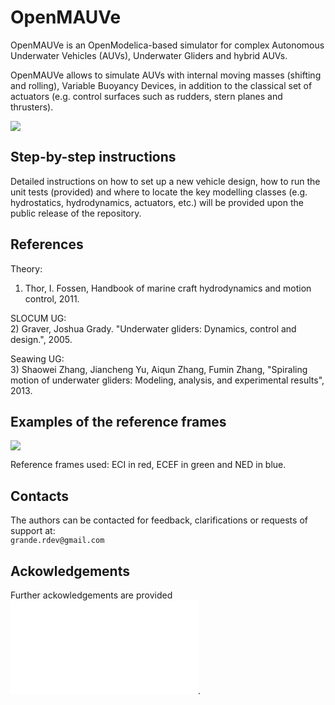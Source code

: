 # OpenMAUVe

OpenMAUVe is an OpenModelica-based simulator for complex Autonomous Underwater Vehicles (AUVs), Underwater Gliders and hybrid AUVs.  
  
OpenMAUVe allows to simulate AUVs with internal moving masses (shifting and rolling), Variable Buoyancy Devices, in addition to the classical set of actuators (e.g. control surfaces such as rudders, stern planes and thrusters).


<img src="https://github.com/grande-dev/OpenMAUV-test/blob/master/images/logo_OpenMAUVe.png"> 


## Step-by-step instructions 
Detailed instructions on how to set up a new vehicle design, how to run the unit tests (provided) and where to locate the key modelling classes (e.g. hydrostatics, hydrodynamics, actuators, etc.) will be provided upon the public release of the repository.  
  



## References
Theory:
1) Thor, I. Fossen, Handbook of marine craft hydrodynamics and motion control, 2011.
  
  
SLOCUM UG:  
2) Graver, Joshua Grady. "Underwater gliders: Dynamics, control and design.", 2005.
  
  
Seawing UG:  
3) Shaowei Zhang, Jiancheng Yu, Aiqun Zhang, Fumin Zhang, "Spiraling motion of underwater gliders: Modeling, analysis, and experimental results", 2013.
  
  
  

## Examples of the reference frames  
<img src="https://github.com/grande-dev/OpenMAUV-test/blob/master/results/frames_rotating.gif"> 

Reference frames used: ECI in red, ECEF in green and NED in blue.


## Contacts
The authors can be contacted for feedback, clarifications or requests of support at:  
`grande.rdev@gmail.com`


## Ackowledgements
Further ackowledgements are provided ![here](./Acknowledgements.md).



